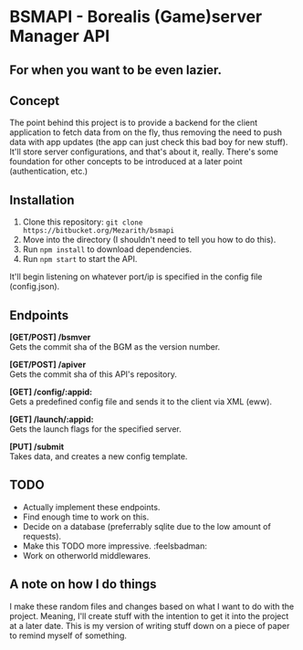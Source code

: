 # BSMAPI - Borealis (Game)server Manager API
For when you want to be even lazier.
---
## Concept
The point behind this project is to provide a backend for the client application to fetch data from on the fly, thus removing the need to push data with app updates (the app can just check this bad boy for new stuff). It'll store server configurations, and that's about it, really. There's some foundation for other concepts to be introduced at a later point (authentication, etc.)

## Installation
1. Clone this repository: `git clone https://bitbucket.org/Mezarith/bsmapi`
2. Move into the directory (I shouldn't need to tell you how to do this).
3. Run `npm install` to download dependencies.
4. Run `npm start` to start the API.  

It'll begin listening on whatever port/ip is specified in the config file (config.json).

## Endpoints
**[GET/POST] /bsmver**  
Gets the commit sha of the BGM as the version number.  

**[GET/POST] /apiver**  
Gets the commit sha of this API's repository.  

**[GET] /config/:appid:**  
Gets a predefined config file and sends it to the client via XML (eww).  

**[GET] /launch/:appid:**  
Gets the launch flags for the specified server.  

**[PUT] /submit**  
Takes data, and creates a new config template.

## TODO
- Actually implement these endpoints.
- Find enough time to work on this.
- Decide on a database (preferrably sqlite due to the low amount of requests).
- Make this TODO more impressive. :feelsbadman:
- Work on otherworld middlewares.

## A note on how I do things
I make these random files and changes based on what I want to do with the project. Meaning, I'll create stuff with the intention to get it into the project at a later date. This is my version of writing stuff down on a piece of paper to remind myself of something.
